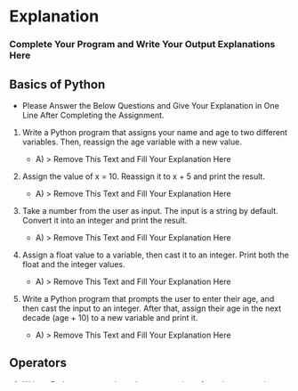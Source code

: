 # Explanation 

### Complete Your Program and Write Your Output Explanations Here

## Basics of Python

- Please Answer the Below Questions and Give Your Explanation in One Line After Completing the Assignment.

1. Write a Python program that assigns your name and age to two different variables. Then, reassign the age variable with a new value.
   - A) > Remove This Text and Fill Your Explanation Here

2. Assign the value of x = 10. Reassign it to x + 5 and print the result.
   - A) > Remove This Text and Fill Your Explanation Here

3. Take a number from the user as input. The input is a string by default. Convert it into an integer and print the result.
   - A) > Remove This Text and Fill Your Explanation Here

4. Assign a float value to a variable, then cast it to an integer. Print both the float and the integer values.
   - A) > Remove This Text and Fill Your Explanation Here

5. Write a Python program that prompts the user to enter their age, and then cast the input to an integer. After that, assign their age in the next decade (age + 10) to a new variable and print it.
   - A) > Remove This Text and Fill Your Explanation Here

## Operators

1. Write a Python program that takes two numbers from the user and performs addition, subtraction, multiplication, and division. Display the results for each operation.
   - A) > Remove This Text and Fill Your Explanation Here

2. Write a Python program to calculate the remainder and the quotient of two numbers. Quotient Should be an Integer.
   - A) > Remove This Text and Fill Your Explanation Here

3. Given a number, write a program that calculates its square and cube.
   - A) > Remove This Text and Fill Your Explanation Here

4. Start with a variable x = 10. Use assignment operators to increment x by 5, multiply it by 3, and subtract 4. Print the final value of x.
   - A) > Remove This Text and Fill Your Explanation Here

5. Write a Python program that takes a number from the user and doubles it using the assignment operator.
   - A) > Remove This Text and Fill Your Explanation Here

6. Write a Python program to find the bitwise AND, OR, and XOR of two numbers.
   - A) > Remove This Text and Fill Your Explanation Here

7. Write a program to left shift a number by 2 positions and right shift it by 3 positions. Display both results.
   - A) > Remove This Text and Fill Your Explanation Here

8. Write a Python program that takes a number, adds 7, multiplies it by 3, divides by 2, and prints the result.
   - A) > Remove This Text and Fill Your Explanation Here

## Controllers 

1. Write a Python program that asks the user for a number and checks whether it is odd or even. Print "Odd" or "Even" accordingly.
   - A) > Remove This Text and Fill Your Explanation Here

2. Write a Python program that takes a number as input and prints whether the number is positive, negative, or zero.
   - A) > Remove This Text and Fill Your Explanation Here

3. Write a program that takes a student's marks as input and prints their grade based on the following scale:
    - 90 and above: A
    - 80 to 89: B
    - 70 to 79: C
    - 60 to 69: D
    - Below 60: F
   - A) > Remove This Text and Fill Your Explanation Here

4. Write a Python program that takes three numbers as input and prints the largest of the three.
   - A) > Remove This Text and Fill Your Explanation Here

5. Write a Python program that takes a letter as input and checks whether it is a vowel or a consonant.
   - A) > Remove This Text and Fill Your Explanation Here

6. Write a Python program that acts as a simple calculator. It should take two numbers and an operator (+, -, *, /) as input, and then perform the appropriate operation.
   - A) > Remove This Text and Fill Your Explanation Here

## Loops

1. Write a Python program to find the sum of the first n natural numbers, where n is provided by the user.
   - A) > Remove This Text and Fill Your Explanation Here

2. Write a Python program to print the multiplication table of a number entered by the user, up to 10.
   - A) > Remove This Text and Fill Your Explanation Here

3. Write a Python program that prints all even numbers between 1 and n, where n is provided by the user.
   - A) > Remove This Text and Fill Your Explanation Here

4. Write a Python program to print numbers from n to 1, where n is provided by the user.
   - A) > Remove This Text and Fill Your Explanation Here

Sets variables name and age, prints them, updates age, and prints the updated age.